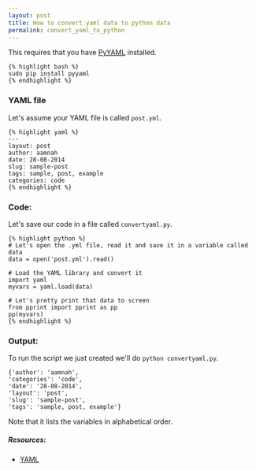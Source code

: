 ```yaml
---
layout: post
title: How to convert yaml data to python data
permalink: convert_yaml_to_python
---
```


This requires that you have [PyYAML](http://pyyaml.org/wiki/PyYAMLDocumentation) installed. 

	{% highlight bash %}
	sudo pip install pyyaml
    {% endhighlight %}
    
### YAML file ###
Let's assume your YAML file is called `post.yml`. 

	{% highlight yaml %}
	---
	layout: post
	author: aamnah
	date: 28-08-2014
	slug: sample-post
	tags: sample, post, example
	categories: code
	{% endhighlight %}
    
### Code: ###
Let's save our code in a file called `convertyaml.py`. 
	
    {% highlight python %}
	# Let's open the .yml file, read it and save it in a variable called data
	data = open('post.yml').read()
    
    # Load the YAML library and convert it
	import yaml
    myvars = yaml.load(data)
    
    # Let's pretty print that data to screen
    from pprint import pprint as pp
    pp(myvars)
    {% endhighlight %}

    
### Output: ###
To run the script we just created we'll do `python convertyaml.py`.

	{'author': 'aamnah',
 	'categories': 'code',
 	'date': '28-08-2014',
 	'layout': 'post',
 	'slug': 'sample-post',
 	'tags': 'sample, post, example'}
    
Note that it lists the variables in alphabetical order.


##### Resources:
- [YAML](http://en.wikipedia.org/wiki/YAML)